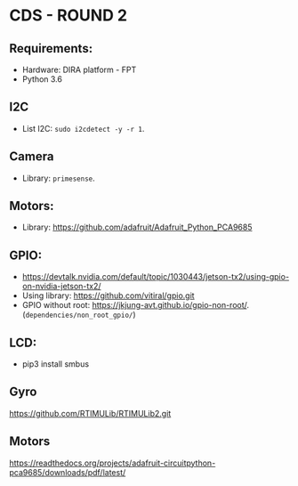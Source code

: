 # CDS - ROUND 2

## Requirements:
- Hardware: DIRA platform - FPT
- Python 3.6

## I2C
- List I2C: `sudo i2cdetect -y -r 1`.

## Camera
- Library: `primesense`.

## Motors:
- Library: https://github.com/adafruit/Adafruit_Python_PCA9685

##  GPIO: 
- https://devtalk.nvidia.com/default/topic/1030443/jetson-tx2/using-gpio-on-nvidia-jetson-tx2/
- Using library: https://github.com/vitiral/gpio.git
- GPIO without root: https://jkjung-avt.github.io/gpio-non-root/. (`dependencies/non_root_gpio/`)

## LCD:
- pip3 install smbus

## Gyro
https://github.com/RTIMULib/RTIMULib2.git

## Motors
https://readthedocs.org/projects/adafruit-circuitpython-pca9685/downloads/pdf/latest/

